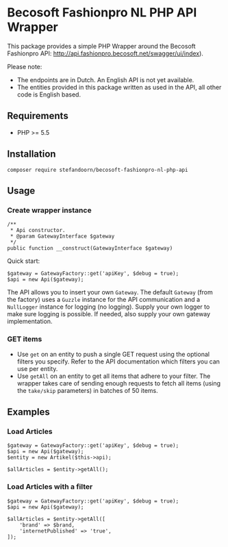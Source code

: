 # Becosoft Fashionpro NL PHP API Wrapper

This package provides a simple PHP Wrapper around the Becosoft Fashionpro API: http://api.fashionpro.becosoft.net/swagger/ui/index).

Please note:
* The endpoints are in Dutch. An English API is not yet available. 
* The entities provided in this package written as used in the API, all other code is English based.

## Requirements

* PHP >= 5.5

## Installation

```
composer require stefandoorn/becosoft-fashionpro-nl-php-api
```

## Usage

### Create wrapper instance

```
/**
 * Api constructor.
 * @param GatewayInterface $gateway
 */
public function __construct(GatewayInterface $gateway)
```

Quick start: 

```
$gateway = GatewayFactory::get('apiKey', $debug = true);
$api = new Api($gateway);
```

The API allows you to insert your own `Gateway`. The default `Gateway` (from the factory) uses a `Guzzle` instance for the API communication and a `NullLogger` instance for logging (no logging). Supply your own logger to make sure logging is possible. If needed, also supply your own gateway implementation.

### GET items

* Use `get` on an entity to push a single GET request using the optional filters you specify. Refer to the API documentation which filters you can use per entity.
* Use `getAll` on an entity to get all items that adhere to your filter. The wrapper takes care of sending enough requests to fetch all items (using the `take/skip` parameters) in batches of 50 items.

## Examples

### Load Articles

```
$gateway = GatewayFactory::get('apiKey', $debug = true);
$api = new Api($gateway);
$entity = new Artikel($this->api);

$allArticles = $entity->getAll();
```

### Load Articles with a filter

```
$gateway = GatewayFactory::get('apiKey', $debug = true);
$api = new Api($gateway);

$allArticles = $entity->getAll([
    'brand' => $brand,
    'internetPublished' => 'true',
]);
```
